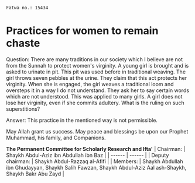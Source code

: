 
```
Fatwa no.: 15434
```

# Practices for women to remain chaste

Question: 
There are many traditions in our society which I believe are not from the Sunnah to protect women's virginity. A young girl is brought and is asked to urinate in pit. This pit was used before in traditional weaving. The girl throws seven pebbles at the urine. They claim that this act protects her virginity. When she is engaged, the girl weaves a traditional loom and oversteps it in a way I do not understand. They ask her to say certain words which are not understood. This was applied to many girls. A girl does not lose her virginity, even if she commits adultery. What is the ruling on such superstitions?

Answer: 
This practice in the mentioned way is not permissible.

May Allah grant us success. May peace and blessings be upon our Prophet Muhammad, his family, and Companions. 

**The Permanent Committee for Scholarly Research and Ifta'** 
| Chairman: | Shaykh Abdul-Aziz ibn Abdullah ibn Baz |
| ------ | ------ |
| Deputy chairman: | Shaykh Abdul-Razzaq al-Afifi |
| Members: | Shaykh Abdullah ibn Ghudayyan, Shaykh Salih Fawzan, Shaykh Abdul-Aziz Aal ash-Shaykh, Shaykh Bakr Abu Zayd |

[Source]: <https://www.alifta.gov.sa/En/IftaContents/PermanentCommitee/Pages/FatawaDetails.aspx?cultStr=en&View=Page&PageID=7229&PageNo=1&BookID=7>
[Alifta official website]: <https://www.alifta.gov.sa>

[Instagram]: <https://instagram.com/Alsalafiyyah>
[Email]: <alsalafiyyah@icloud.com>

